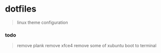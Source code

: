 # dotfiles
> linux theme configuration

### todo
> remove plank
> remove xfce4
> remove some of xubuntu 
> boot to terminal
